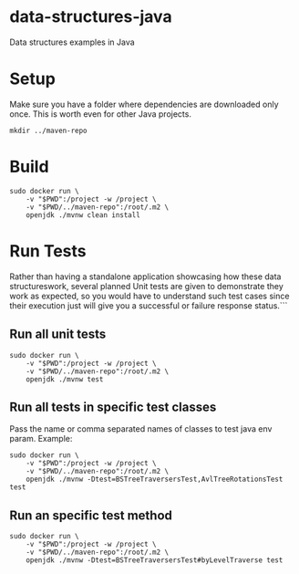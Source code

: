 
# data-structures-java

Data structures examples in Java

# Setup

Make sure you have a folder where dependencies are downloaded only once. This is worth even for other Java projects.

```
mkdir ../maven-repo
```

# Build

```
sudo docker run \
    -v "$PWD":/project -w /project \
    -v "$PWD/../maven-repo":/root/.m2 \
    openjdk ./mvnw clean install
```

# Run Tests

Rather than having a standalone application showcasing how these data structureswork, several planned Unit tests are given to demonstrate they work as expected, so you would have to understand such test cases since their execution just will give you a successful or failure response status.```

## Run all unit tests

```
sudo docker run \
    -v "$PWD":/project -w /project \
    -v "$PWD/../maven-repo":/root/.m2 \
    openjdk ./mvnw test
```

## Run all tests in specific test classes

Pass the name or comma separated names of classes to test java env param. Example:

```
sudo docker run \
    -v "$PWD":/project -w /project \
    -v "$PWD/../maven-repo":/root/.m2 \
    openjdk ./mvnw -Dtest=BSTreeTraversersTest,AvlTreeRotationsTest test
```


## Run an specific test method
```
sudo docker run \
    -v "$PWD":/project -w /project \
    -v "$PWD/../maven-repo":/root/.m2 \
    openjdk ./mvnw -Dtest=BSTreeTraversersTest#byLevelTraverse test
```


